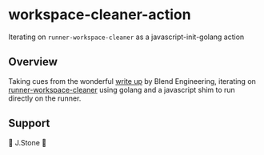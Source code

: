 # workspace-cleaner-action

Iterating on `runner-workspace-cleaner` as a javascript-init-golang action

## Overview

Taking cues from the wonderful [write up](https://full-stack.blend.com/how-we-write-github-actions-in-go.html#how-we-write-actions-in-go) by Blend Engineering, iterating on [runner-workspace-cleaner](https://github.com/jstone28/runner-workspace-clean) using golang and a javascript shim to run directly on the runner.

## Support

🥃 J.Stone 💎

